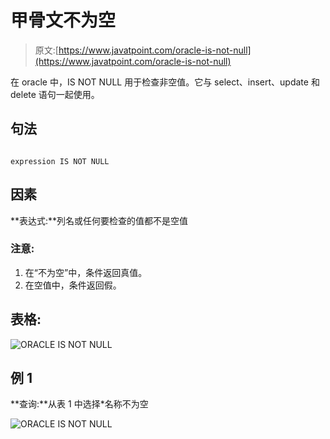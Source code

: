 # 甲骨文不为空

> 原文:[https://www.javatpoint.com/oracle-is-not-null](https://www.javatpoint.com/oracle-is-not-null)

在 oracle 中，IS NOT NULL 用于检查非空值。它与 select、insert、update 和 delete 语句一起使用。

## 句法

```

expression IS NOT NULL

```

## 因素

**表达式:**列名或任何要检查的值都不是空值

### 注意:

1.  在“不为空”中，条件返回真值。
2.  在空值中，条件返回假。

## 表格:

![ORACLE IS NOT NULL](../Images/e99bbd4ab6d0e4b3bf336ab70e1a1a95.png)

## 例 1

**查询:**从表 1 中选择*名称不为空

![ORACLE IS NOT NULL](../Images/4a6292d1074037fed3eed32e26bbb03d.png)